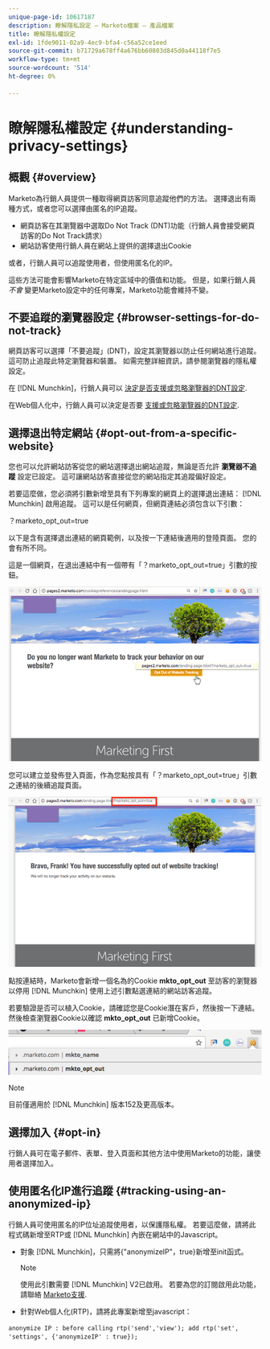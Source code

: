 ```yaml
---
unique-page-id: 10617187
description: 瞭解隱私設定 — Marketo檔案 — 產品檔案
title: 瞭解隱私權設定
exl-id: 1fde9011-02a9-4ec9-bfa4-c56a52ce1eed
source-git-commit: b71729a678ff4a676bb60803d845d0a44118f7e5
workflow-type: tm+mt
source-wordcount: '514'
ht-degree: 0%

---
```


# 瞭解隱私權設定 {#understanding-privacy-settings}

## 概觀 {#overview}

Marketo為行銷人員提供一種取得網頁訪客同意追蹤他們的方法。 選擇退出有兩種方式，或者您可以選擇由匿名的IP追蹤。

* 網頁訪客在其瀏覽器中選取Do Not Track (DNT)功能（行銷人員會接受網頁訪客的Do Not Track請求）
* 網站訪客使用行銷人員在網站上提供的選擇退出Cookie

或者，行銷人員可以追蹤使用者，但使用匿名化的IP。

這些方法可能會影響Marketo在特定區域中的價值和功能。 但是，如果行銷人員 _不會_ 變更Marketo設定中的任何專案，Marketo功能會維持不變。

## 不要追蹤的瀏覽器設定 {#browser-settings-for-do-not-track}

網頁訪客可以選擇「不要追蹤」(DNT)，設定其瀏覽器以防止任何網站進行追蹤。 這可防止追蹤此特定瀏覽器和裝置。 如需完整詳細資訊，請參閱瀏覽器的隱私權設定。

在 [!DNL Munchkin]，行銷人員可以 [決定是否支援或忽略瀏覽器的DNT設定](/help/marketo/product-docs/administration/settings/edit-do-not-track-browser-support-settings.md).

在Web個人化中，行銷人員可以決定是否要 [支援或忽略瀏覽器的DNT設定](/help/marketo/product-docs/web-personalization/getting-started/setting-web-personalization-to-do-not-track.md).

## 選擇退出特定網站 {#opt-out-from-a-specific-website}

您也可以允許網站訪客從您的網站選擇退出網站追蹤，無論是否允許 **瀏覽器不追蹤** 設定已設定。 這可讓網站訪客直接從您的網站指定其追蹤偏好設定。

若要這麼做，您必須將引數新增至具有下列專案的網頁上的選擇退出連結： [!DNL Munchkin] 啟用追蹤。 這可以是任何網頁，但網頁連結必須包含以下引數：

？marketo_opt_out=true

以下是含有選擇退出連結的網頁範例，以及按一下連結後適用的登陸頁面。 您的會有所不同。

這是一個網頁，在退出連結中有一個帶有「？marketo_opt_out=true」引數的按鈕。

![](assets/understanding-privacy-settings-1.png)

您可以建立並發佈登入頁面，作為您點按具有「？marketo_opt_out=true」引數之連結的後續追蹤頁面。

![](assets/understanding-privacy-settings-2.png)

點按連結時，Marketo會新增一個名為的Cookie **mkto_opt_out** 至訪客的瀏覽器以停用 [!DNL Munchkin] 使用上述引數點選連結的網站訪客追蹤。

若要驗證是否可以植入Cookie，請確認您是Cookie潛在客戶，然後按一下連結。 然後檢查瀏覽器Cookie以確認 **mkto_opt_out** 已新增Cookie。

![](assets/understanding-privacy-settings-3.png)

>[!NOTE]
>
>目前僅適用於 [!DNL Munchkin] 版本152及更高版本。

## 選擇加入 {#opt-in}

行銷人員可在電子郵件、表單、登入頁面和其他方法中使用Marketo的功能，讓使用者選擇加入。

## 使用匿名化IP進行追蹤 {#tracking-using-an-anonymized-ip}

行銷人員可使用匿名的IP位址追蹤使用者，以保護隱私權。 若要這麼做，請將此程式碼新增至RTP或 [!DNL Munchkin] 內嵌在網站中的Javascript。

* 對象 [!DNL Munchkin]，只需將{&quot;anonymizeIP&quot;，true}新增至init函式。

  >[!NOTE]
  >
  >使用此引數需要 [!DNL Munchkin] V2已啟用。 若要為您的訂閱啟用此功能，請聯絡 [Marketo支援](https://nation.marketo.com/community/support_solutions).

* 針對Web個人化(RTP)，請將此專案新增至javascript：

`anonymize IP : before calling rtp('send','view'); add rtp('set', 'settings', {'anonymizeIP' : true});`
